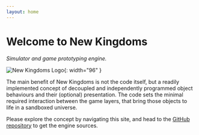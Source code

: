 ```yaml
---
layout: home
---
```

# Welcome to New&nbsp;Kingdoms
_Simulator and game prototyping engine._

![New Kingdoms Logo](../../assets/images/new-kingdoms-logo.png){: width="96" }

The main benefit of New Kingdoms is not the code itself, but a readily implemented concept of decoupled and independently programmed object behaviours and their (optional) presentation. The code sets the minimal required interaction between the game layers, that bring those objects to life in a sandboxed universe.

Please explore the concept by navigating this site, and head to the [GitHub repository](https://github.com/kujunda-seda/new-kingdoms) to get the engine sources.
